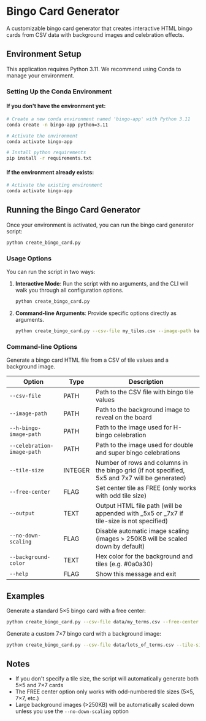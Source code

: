 # Bingo Card Generator

A customizable bingo card generator that creates interactive HTML bingo cards from CSV data with background images and celebration effects.

## Environment Setup

This application requires Python 3.11. We recommend using Conda to manage your environment.

### Setting Up the Conda Environment

#### If you don't have the environment yet:

```bash
# Create a new conda environment named 'bingo-app' with Python 3.11
conda create -n bingo-app python=3.11

# Activate the environment
conda activate bingo-app

# Install python requirements
pip install -r requirements.txt
```

#### If the environment already exists:

```bash
# Activate the existing environment
conda activate bingo-app
```

## Running the Bingo Card Generator

Once your environment is activated, you can run the bingo card generator script:

```bash
python create_bingo_card.py
```

### Usage Options

You can run the script in two ways:

1. **Interactive Mode**: Run the script with no arguments, and the CLI will walk you through all configuration options.

    ```bash
    python create_bingo_card.py
    ```

2. **Command-line Arguments**: Provide specific options directly as arguments.

    ```bash
    python create_bingo_card.py --csv-file my_tiles.csv --image-path background.jpg
    ```

### Command-line Options

Generate a bingo card HTML file from a CSV of tile values and a background image.

| Option | Type | Description |
|--------|------|-------------|
| `--csv-file` | PATH | Path to the CSV file with bingo tile values |
| `--image-path` | PATH | Path to the background image to reveal on the board |
| `--h-bingo-image-path` | PATH | Path to the image used for H-bingo celebration |
| `--celebration-image-path` | PATH | Path to the image used for double and super bingo celebrations |
| `--tile-size` | INTEGER | Number of rows and columns in the bingo grid (if not specified, 5x5 and 7x7 will be generated) |
| `--free-center` | FLAG | Set center tile as FREE (only works with odd tile size) |
| `--output` | TEXT | Output HTML file path (will be appended with _5x5 or _7x7 if tile-size is not specified) |
| `--no-down-scaling` | FLAG | Disable automatic image scaling (images > 250KB will be scaled down by default) |
| `--background-color` | TEXT | Hex color for the background and tiles (e.g. #0a0a30) |
| `--help` | FLAG | Show this message and exit |

## Examples

Generate a standard 5×5 bingo card with a free center:

```bash
python create_bingo_card.py --csv-file data/my_terms.csv --free-center --output my_bingo_card
```

Generate a custom 7×7 bingo card with a background image:

```bash
python create_bingo_card.py --csv-file data/lots_of_terms.csv --tile-size 7 --image-path images/background.jpg
```

## Notes

- If you don't specify a tile size, the script will automatically generate both 5×5 and 7×7 cards
- The FREE center option only works with odd-numbered tile sizes (5×5, 7×7, etc.)
- Large background images (>250KB) will be automatically scaled down unless you use the `--no-down-scaling` option